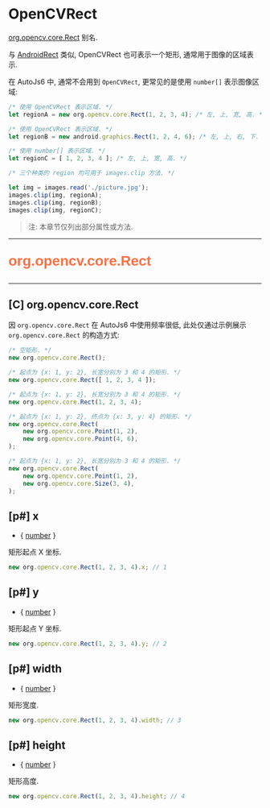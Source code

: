 # OpenCVRect

[org.opencv.core.Rect](https://docs.opencv.org/3.4/javadoc/org/opencv/core/Rect.html) 别名.

与 [AndroidRect](androidRectType) 类似, OpenCVRect 也可表示一个矩形, 通常用于图像的区域表示.

在 AutoJs6 中, 通常不会用到 `OpenCVRect`, 更常见的是使用 `number[]` 表示图像区域:

```js
/* 使用 OpenCVRect 表示区域. */
let regionA = new org.opencv.core.Rect(1, 2, 3, 4); /* 左, 上, 宽, 高. */

/* 使用 OpenCVRect 表示区域. */
let regionB = new android.graphics.Rect(1, 2, 4, 6); /* 左, 上, 右, 下. */

/* 使用 number[] 表示区域. */
let regionC = [ 1, 2, 3, 4 ]; /* 左, 上, 宽, 高. */

/* 三个种类的 region 均可用于 images.clip 方法. */

let img = images.read('./picture.jpg');
images.clip(img, regionA);
images.clip(img, regionB);
images.clip(img, regionC);
```

> 注: 本章节仅列出部分属性或方法.

---

<p style="font: bold 2em sans-serif; color: #FF7043">org.opencv.core.Rect</p>

---

## [C] org.opencv.core.Rect

因 `org.opencv.core.Rect` 在 AutoJs6 中使用频率很低, 此处仅通过示例展示 `org.opencv.core.Rect` 的构造方式:

```js
/* 空矩形. */
new org.opencv.core.Rect();

/* 起点为 {x: 1, y: 2}, 长宽分别为 3 和 4 的矩形. */
new org.opencv.core.Rect([ 1, 2, 3, 4 ]);

/* 起点为 {x: 1, y: 2}, 长宽分别为 3 和 4 的矩形. */
new org.opencv.core.Rect(1, 2, 3, 4);

/* 起点为 {x: 1, y: 2}, 终点为 {x: 3, y: 4} 的矩形. */
new org.opencv.core.Rect(
    new org.opencv.core.Point(1, 2),
    new org.opencv.core.Point(4, 6),
);

/* 起点为 {x: 1, y: 2}, 长宽分别为 3 和 4 的矩形. */
new org.opencv.core.Rect(
    new org.opencv.core.Point(1, 2),
    new org.opencv.core.Size(3, 4),
);
```

## [p#] x

- { [number](dataTypes#number) }

矩形起点 X 坐标.

```js
new org.opencv.core.Rect(1, 2, 3, 4).x; // 1
```

## [p#] y

- { [number](dataTypes#number) }

矩形起点 Y 坐标.

```js
new org.opencv.core.Rect(1, 2, 3, 4).y; // 2
```

## [p#] width

- { [number](dataTypes#number) }

矩形宽度.

```js
new org.opencv.core.Rect(1, 2, 3, 4).width; // 3
```

## [p#] height

- { [number](dataTypes#number) }

矩形高度.

```js
new org.opencv.core.Rect(1, 2, 3, 4).height; // 4
```